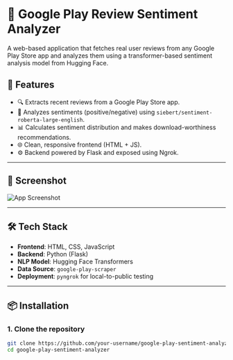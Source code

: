 # 📱 Google Play Review Sentiment Analyzer

A web-based application that fetches real user reviews from any Google Play Store app and analyzes them using a transformer-based sentiment analysis model from Hugging Face.

## 🚀 Features

- 🔍 Extracts recent reviews from a Google Play Store app.
- 🤖 Analyzes sentiments (positive/negative) using `siebert/sentiment-roberta-large-english`.
- 📊 Calculates sentiment distribution and makes download-worthiness recommendations.
- 🌐 Clean, responsive frontend (HTML + JS).
- ⚙️ Backend powered by Flask and exposed using Ngrok.

---

## 📸 Screenshot

![App Screenshot](https://i.imgur.com/your-screenshot-placeholder.png) <!-- optional -->

---

## 🛠 Tech Stack

- **Frontend**: HTML, CSS, JavaScript
- **Backend**: Python (Flask)
- **NLP Model**: Hugging Face Transformers
- **Data Source**: `google-play-scraper`
- **Deployment**: `pyngrok` for local-to-public testing

---

## 📦 Installation

### 1. Clone the repository

```bash
git clone https://github.com/your-username/google-play-sentiment-analyzer.git
cd google-play-sentiment-analyzer
